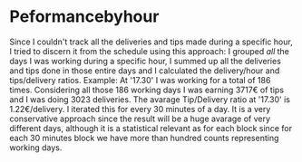 # Peformancebyhour
Since I couldn't track all the deliveries and tips made during a specific hour, I tried to discern it from the schedule using this approach:
I grouped *all* the days I was working during a specific hour, I summed up all the deliveries and tips done in those entire days and I calculated the delivery/hour and tips/delivery ratios.
Example: At '17.30' I was working for a total of 186 times. Considering all those 186 working days I was earning 3717€ of tips and I was doing 3023 deliveries. The avarage Tip/Delivery ratio at '17.30' is 1.22€/delivery.
I iterated this for every 30 minutes of a day.
It is a very conservative approach since the result will be a huge avarage of very different days, although it is a statistical relevant as for each block since for each 30 minutes block we have more than hundred counts representing working days.
